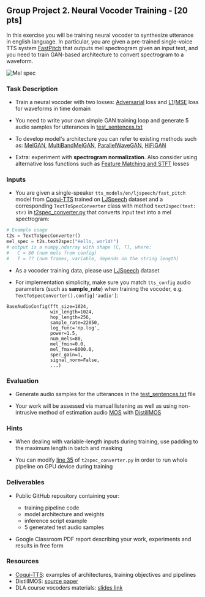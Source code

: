 
## Group Project 2. Neural Vocoder Training - [20 pts]

In this exercise you will be training neural vocoder to synthesize utterance in english language. In particular, you are given a pre-trained single-voice TTS system [FastPitch](https://arxiv.org/pdf/2006.06873) that outputs mel spectrogram given an input text, and you need to train GAN-based architecture to convert spectrogram to a waveform.

![Mel spec](output_spectrogram.png)

### Task Description

- Train a neural vocoder with two losses: [Adversarial](https://en.wikipedia.org/wiki/Generative_adversarial_network) loss and [L1](https://docs.pytorch.org/docs/stable/generated/torch.nn.L1Loss.html)/[MSE](https://docs.pytorch.org/docs/stable/generated/torch.nn.MSELoss.html) loss for waveforms in time domain

- You need to write your own simple GAN training loop and generate 5 audio samples for utterances in [test_sentences.txt](./test_sentences.txt)

- To develop model's architecture you can refer to existing methods such as: [MelGAN](https://arxiv.org/abs/1910.06711), [MultiBandMelGAN](https://arxiv.org/abs/2005.05106), [ParallelWaveGAN](https://arxiv.org/abs/1910.11480), [HiFiGAN](https://arxiv.org/abs/2010.05646)

- Extra: experiment with **spectrogram normalization**. Also consider using alternative loss functions such as [Feature Matching and STFT](https://github.com/coqui-ai/TTS/blob/dev/TTS/vocoder/layers/losses.py) losses


### Inputs

- You are given a single-speaker `tts_models/en/ljspeech/fast_pitch` model from [Coqui-TTS](https://github.com/coqui-ai/TTS) trained on [LJSpeech](https://keithito.com/LJ-Speech-Dataset/) dataset and a corresponding `TextToSpecConverter` class with method `text2spec(text: str)` in [t2spec_converter.py](./t2spec_converter.py) that converts input text into a mel spectrogram:
```python
# Example usage
t2s = TextToSpecConverter()
mel_spec = t2s.text2spec("Hello, world!")
# output is a numpy.ndarray with shape [C, T], where:
#   C = 80 (num mels from config)
#   T = ?? (num frames, variable, depends on the string length)
```

- As a vocoder training data, please use [LJSpeech](https://docs.pytorch.org/audio/2.7.0/generated/torchaudio.datasets.LJSPEECH.html#torchaudio.datasets.LJSPEECH) dataset

- For implementation simplicity, make sure you match `tts_config` audio parameters (such as **sample_rate**) when training the vocoder, e.g. `TextToSpecConverter().config['audio']`:
```
BaseAudioConfig(fft_size=1024,
                win_length=1024,
                hop_length=256,
                sample_rate=22050,
                log_func='np.log',
                power=1.5,
                num_mels=80,
                mel_fmin=0.0,
                mel_fmax=8000.0,
                spec_gain=1,
                signal_norm=False,
                ...)
```


### Evaluation

* Generate audio samples for the utterances in the [test_sentences.txt](./test_sentences.txt) file

* Your work will be assessed via manual listening as well as using non-intrusive method of estimation audio [MOS](https://en.wikipedia.org/wiki/Mean_opinion_score) with [DistillMOS](https://github.com/microsoft/Distill-MOS)


### Hints

* When dealing with variable-length inputs during training, use padding to the maximum length in batch and masking

* You can modify [line 35](./t2spec_converter.py#35) of `t2spec_converter.py` in order to run whole pipeline on GPU device during training


### Deliverables

* Public GitHub repository containing your:
    - training pipeline code
    - model architecture and weights
    - inference script example
    - 5 generated test audio samples

* Google Classroom PDF report describing your work, experiments and results in free form


### Resources

- [Coqui-TTS](https://github.com/coqui-ai/TTS): examples of architectures, training objectives and pipelines
- DistillMOS: [source paper](https://arxiv.org/pdf/2502.05356v1)
- DLA course vocoders materials: [slides link](https://docs.google.com/presentation/d/1ZZp_tNfZAu5QQW4Rk_8Tqp_cnbrjcMEjrk8NzJsAxDo/edit?slide=id.p#slide=id.p)